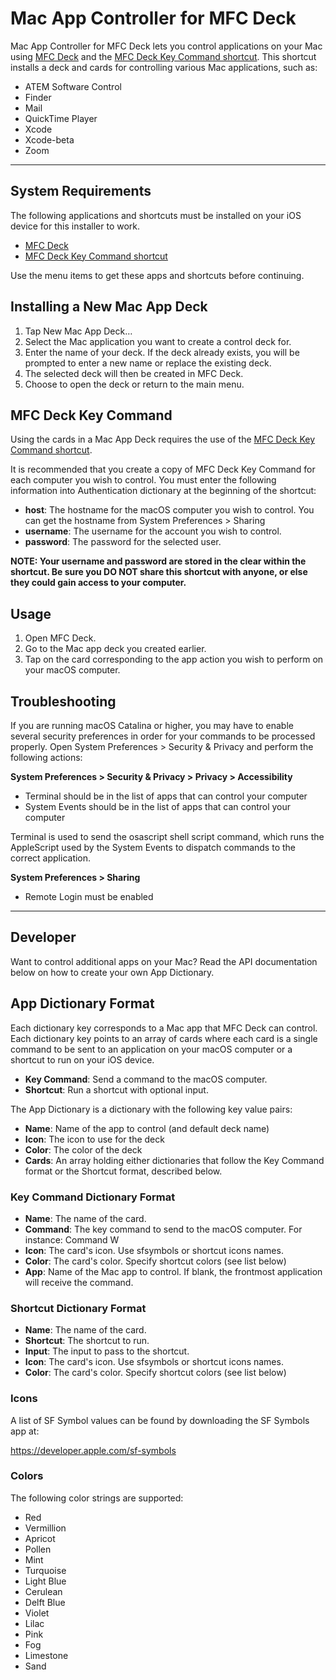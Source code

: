 # Mac App Controller for MFC Deck

Mac App Controller for MFC Deck lets you control applications on your Mac using [MFC Deck](https://mfcdeck.com) and the [MFC Deck Key Command shortcut](https://mfcdeck.com/key-command). This shortcut installs a deck and cards for controlling various Mac applications, such as:

- ATEM Software Control
- Finder
- Mail
- QuickTime Player
- Xcode
- Xcode-beta
- Zoom

***

## System Requirements

The following applications and shortcuts must be installed on your iOS device for this installer to work.

- [MFC Deck](https://mfcdeck.com)
- [MFC Deck Key Command shortcut](https://mfcdeck.com/key-command)

Use the menu items to get these apps and shortcuts before continuing.

## Installing a New Mac App Deck

1. Tap New Mac App Deck…
2. Select the Mac application you want to create a control deck for.
3. Enter the name of your deck. If the deck already exists, you will be prompted to enter a new name or replace the existing deck.
4. The selected deck will then be created in MFC Deck.
5. Choose to open the deck or return to the main menu.

## MFC Deck Key Command

Using the cards in a Mac App Deck requires the use of the [MFC Deck Key Command shortcut](https://mfcdeck.com/key-command).

It is recommended that you create a copy of MFC Deck Key Command for each computer you wish to control. You must enter the following information into Authentication dictionary at the beginning of the shortcut:

- **host**: The hostname for the macOS computer you wish to control. You can get the hostname from System Preferences > Sharing
- **username**: The username for the account you wish to control.
- **password**: The password for the selected user.

**NOTE: Your username and password are stored in the clear within the shortcut. Be sure you DO NOT share this shortcut with anyone, or else they could gain access to your computer.**

## Usage

1. Open MFC Deck.
2. Go to the Mac app deck you created earlier.
3. Tap on the card corresponding to the app action you wish to perform on your macOS computer.

## Troubleshooting

If you are running macOS Catalina or higher, you may have to enable several security preferences in order for your commands to be processed properly. Open System Preferences > Security & Privacy and perform the following actions:

**System Preferences > Security & Privacy > Privacy > Accessibility**

- Terminal should be in the list of apps that can control your computer
- System Events should be in the list of apps that can control your computer

Terminal is used to send the osascript shell script command, which runs the AppleScript used by the System Events to dispatch commands to the correct application.

**System Preferences > Sharing**

- Remote Login must be enabled

***

## Developer

Want to control additional apps on your Mac? Read the API documentation below on how to create your own App Dictionary.

## App Dictionary Format

Each dictionary key corresponds to a Mac app that MFC Deck can control. Each dictionary key points to an array of cards where each card is a single command to be sent to an application on your macOS computer or a shortcut to run on your iOS device.

- **Key Command**: Send a command to the macOS computer.
- **Shortcut**: Run a shortcut with optional input.

The App Dictionary is a dictionary with the following key value pairs:

- **Name**: Name of the app to control (and default deck name)
- **Icon**: The icon to use for the deck
- **Color**: The color of the deck
- **Cards**: An array holding either dictionaries that follow the Key Command format or the Shortcut format, described below.

### Key Command Dictionary Format

- **Name**: The name of the card.
- **Command**: The key command to send to the macOS computer. For instance: Command W
- **Icon**: The card's icon. Use sfsymbols or shortcut icons names.
- **Color**: The card's color. Specify shortcut colors (see list below)
- **App**: Name of the Mac app to control. If blank, the frontmost application will receive the command.

### Shortcut Dictionary Format

- **Name**: The name of the card.
- **Shortcut**: The shortcut to run.
- **Input**: The input to pass to the shortcut.
- **Icon**: The card's icon. Use sfsymbols or shortcut icons names.
- **Color**: The card's color. Specify shortcut colors (see list below)

### Icons

A list of SF Symbol values can be found by downloading the SF Symbols app at:

https://developer.apple.com/sf-symbols

### Colors

The following color strings are supported:

- Red
- Vermillion
- Apricot
- Pollen
- Mint
- Turquoise
- Light Blue
- Cerulean
- Delft Blue
- Violet
- Lilac
- Pink
- Fog
- Limestone
- Sand
